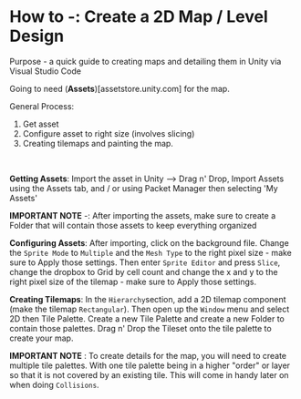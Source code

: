 # How to -: Create a 2D Map / Level Design

Purpose - a quick guide to creating maps and detailing them in Unity via Visual Studio Code


Going to need (__Assets__)[assetstore.unity.com] for the map. <br> 

General Process: 
1. Get asset
2. Configure asset to right size (involves slicing)
3. Creating tilemaps and painting the map. 

<br> 

__Getting Assets__: 
Import the asset in Unity --> Drag n' Drop, Import Assets using the Assets tab, and / or using Packet Manager then selecting 'My Assets' 

**IMPORTANT NOTE** -: After importing the assets, make sure to create a Folder that will contain those assets to keep everything organized

__Configuring Assets__: 
After importing, click on the background file. Change the `Sprite Mode` to `Multiple` and the `Mesh Type` to the right pixel size - make sure to Apply those settings. Then enter `Sprite Editor` and press `Slice`, change the dropbox to Grid by cell count and change the x and y to the right pixel size of the tilemap - make sure to Apply those settings. 

__Creating Tilemaps__: 
In the `Hierarchy`section, add a 2D tilemap component (make the tilemap `Rectangular`). Then open up the `Window` menu and select 2D then Tile Palette. Create a new Tile Palette and create a new Folder to contain those palettes. Drag n' Drop the Tileset onto the tile palette to create your map. 
<br> 

**IMPORTANT NOTE** : To create details for the map, you will need to create multiple tile palettes. With one tile palette being in a higher "order" or layer so that it is not covered by an existing tile. This will come in handy later on when doing `Collisions`. 